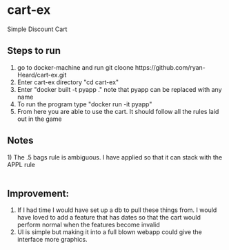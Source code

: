 # cart-ex
Simple Discount Cart

<h2>Steps to run</h2>
<ol>
<li>go to docker-machine and run git cloone https://github.com/ryan-Heard/cart-ex.git</li>
<li>Enter cart-ex directory "cd cart-ex"</li>
<li>Enter "docker built -t pyapp ." note that pyapp can be replaced with any name</li>
<li>To run the program type "docker run -it pyapp"</li>
<li>From here you are able to use the cart. It should follow all the rules laid out in the game<br></li>
</ol>


<h2>Notes</h2>
1) The .5 bags rule is ambiguous. I have applied so that it can stack with the APPL rule
<br><br>

<h2>Improvement:</h2>
<ol>
<li>If I had time I would have set up a db to pull these things from. I would have loved to add a feature that has dates so that the cart would perform normal when the features become invalid</li>
<li>UI is simple but making it into a full blown webapp could give the interface more graphics. </li>
</ol>
